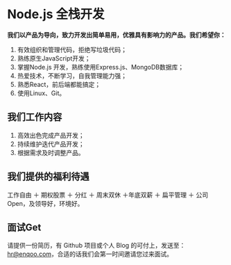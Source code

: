 # Node.js 全栈开发 

**我们以产品为导向，致力开发出简单易用，优雅具有影响力的产品。我们希望你：**

1. 有效组织和管理代码，拒绝写垃圾代码；
2. 熟练原生JavaScript开发；
3. 掌握Node.js 开发，熟练使用Express.js、MongoDB数据库；
4. 热爱技术，不断学习，自我管理能力强；
5. 熟悉React，前后端都能搞定；
6. 使用Linux、Git。

## 我们工作内容

1. 高效出色完成产品开发；
2. 持续维护迭代产品开发；
3. 根据需求及时调整产品。

## 我们提供的福利待遇

工作自由 ＋ 期权股票 ＋ 分红 ＋ 周末双休 ＋年底双薪 ＋ 扁平管理 ＋ 公司Open，及领导好，环境好。

## 面试Get

请提供一份简历，有 Github 项目或个人 Blog 的可付上，发送至：hr@enqoo.com，合适的话我们会第一时间邀请您过来面试。